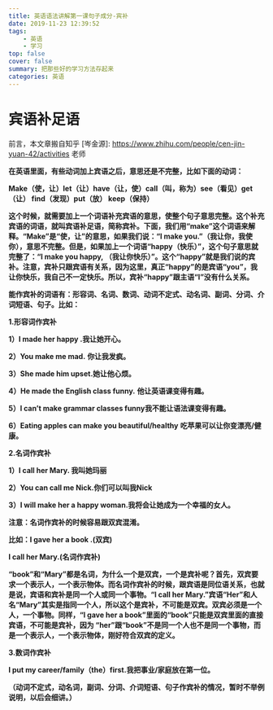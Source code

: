 ```yaml
---
title: 英语语法讲解第一课句子成分-宾补
date: 2019-11-23 12:39:52
tags:
	- 英语
	- 学习
top: false
cover: false
summary: 把那些好的学习方法存起来
categories: 英语
---
```


# **宾语补足语**

前言，本文章搬自知乎 [岑金源]: https://www.zhihu.com/people/cen-jin-yuan-42/activities 老师

**在英语里面，有些动词加上宾语之后，意思还是不完整，比如下面的动词：**

**Make（使，让）let（让）have（让，使）call（叫，称为）see（看见）get（让） find（发现）put（放） keep（保持）**

**这个时候，就需要加上一个词语补充宾语的意思，使整个句子意思完整。这个补充宾语的词语，就叫宾语补足语，简称宾补。下面，我们用“make”这个词语来解释。“Make”是“使，让”的意思，如果我们说：“I make you.”（我让你，我使你），意思不完整。但是，如果加上一个词语“happy（快乐）”，这个句子意思就完整了：“I make you happy, （我让你快乐）”。这个“happy”就是我们说的宾补。注意，宾补只跟宾语有关系，因为这里，真正“happy”的是宾语“you”，我让你快乐，我自己不一定快乐。所以，宾补“happy”跟主语“I”没有什么关系。**

**能作宾补的词语有：形容词、名词、数词、动词不定式、动名词、副词、分词、介词短语、句子。比如：**

**1.形容词作宾补**

**1）I made her happy .我让她开心。**

**2）You make me mad.** **你让我发疯。**

**3）She made him upset.她让他心烦。**

**4）He made the English class funny.** **他让英语课变得有趣。**

**5）I can’t make grammar classes funny我不能让语法课变得有趣。**

**6）Eating apples can make you beautiful/healthy** **吃苹果可以让你变漂亮/健康。**

**2.名词作宾补**

**1）I call her Mary. 我叫她玛丽**

**2）You can call me Nick.你们可以叫我Nick**

**3）I will make her a happy woman.我将会让她成为一个幸福的女人。**

**注意：名词作宾补的时候容易跟双宾混淆。**

**比如：I gave her a book .(双宾)**

**I call her Mary.(名词作宾补)**

**“book”和“Mary”都是名词，为什么一个是双宾，一个是宾补呢？首先，双宾要求一个表示人，一个表示物体。而名词作宾补的时候，跟宾语是同位语关系，也就是说，宾语和宾补是同一个人或同一个事物。“I call her Mary.”宾语“Her”和人名“Mary”其实是指同一个人，所以这个是宾补，不可能是双宾。双宾必须是一个人，一个事物。同样，“I gave her a book”里面的“book”只能是双宾里面的直接宾语，不可能是宾补，因为 “her”跟“book”不是同一个人也不是同一个事物，而是一个表示人，一个表示物体，刚好符合双宾的定义。**

**3.数词作宾补**

**I put my career/family（the）first.我把事业/家庭放在第一位。**

**（动词不定式，动名词，副词、分词、介词短语、句子作宾补的情况，暂时不举例说明，以后会细讲。）**